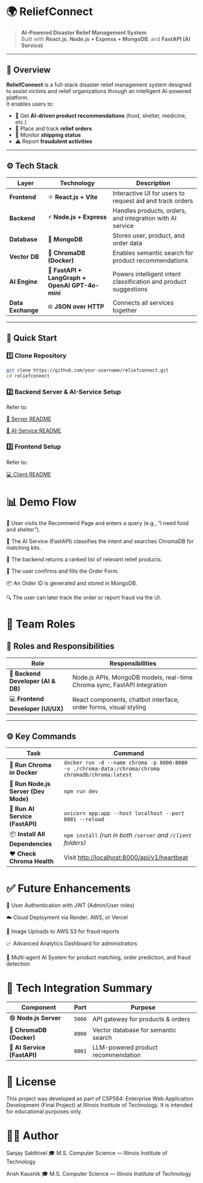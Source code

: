 # 🌍 ReliefConnect  
> **AI-Powered Disaster Relief Management System**  
> Built with **React.js**, **Node.js + Express + MongoDB**, and **FastAPI (AI Service)**

---

## 🧩 Overview

**ReliefConnect** is a full-stack disaster relief management system designed to assist victims and relief organizations through an intelligent AI-powered platform.  
It enables users to:
- 🧠 Get **AI-driven product recommendations** (food, shelter, medicine, etc.)
- 🛒 Place and track **relief orders**
- 🚚 Monitor **shipping status**
- ⚠️ Report **fraudulent activities**

---

## ⚙️ Tech Stack

| **Layer** | **Technology** | **Description** |
|------------|----------------|-----------------|
| **Frontend** | ⚛️ **React.js + Vite** | Interactive UI for users to request aid and track orders |
| **Backend** | ⚡ **Node.js + Express** | Handles products, orders, and integration with AI service |
| **Database** | 🍃 **MongoDB** | Stores user, product, and order data |
| **Vector DB** | 🧠 **ChromaDB (Docker)** | Enables semantic search for product recommendations |
| **AI Engine** | 🧩 **FastAPI + LangGraph + OpenAI GPT-4o-mini** | Powers intelligent intent classification and product suggestions |
| **Data Exchange** | 🌐 **JSON over HTTP** | Connects all services together |

---

## 🚀 Quick Start

### 1️⃣ Clone Repository

```bash
git clone https://github.com/your-username/reliefconnect.git
cd reliefconnect
```

### 2️⃣ Backend Server & AI-Service Setup

Refer to:

[📘 Server README](https://github.com/sanjay872/ReliefConnect/blob/dev/ai-service/README.md)

[🧠 AI-Service README](https://github.com/sanjay872/ReliefConnect/blob/dev/server/README.md)

### 3️⃣ Frontend Setup

Refer to:

[💻 Client README](https://github.com/sanjay872/ReliefConnect/blob/dev/web/README.md)

# 📊 Demo Flow

🧍 User visits the Recommend Page and enters a query (e.g., “I need food and shelter”).

🤖 The AI Service (FastAPI) classifies the intent and searches ChromaDB for matching kits.

🎯 The backend returns a ranked list of relevant relief products.

🛒 The user confirms and fills the Order Form.

📦 An Order ID is generated and stored in MongoDB.

🔍 The user can later track the order or report fraud via the UI.

# 👥 Team Roles
## 🧩 Roles and Responsibilities

| Role | Responsibilities |
|------|------------------|
| 🧠 **Backend Developer (AI & DB)** | Node.js APIs, MongoDB models, real-time Chroma sync, FastAPI integration |
| 💻 **Frontend Developer (UI/UX)** | React components, chatbot interface, order forms, visual styling |

---

## ⚙️ Key Commands

| Task | Command |
|------|----------|
| 🐳 **Run Chroma in Docker** | `docker run -d --name chroma -p 8000:8000 -v ./chroma-data:/chroma/chroma chromadb/chroma:latest` |
| 🚀 **Run Node.js Server (Dev Mode)** | `npm run dev` |
| 🤖 **Run AI Service (FastAPI)** | `uvicorn app:app --host localhost --port 8001 --reload` |
| 📦 **Install All Dependencies** | `npm install` *(run in both `/server` and `/client` folders)* |
| ❤️ **Check Chroma Health** | Visit [http://localhost:8000/api/v1/heartbeat](http://localhost:8000/api/v1/heartbeat) |

# ✅ Future Enhancements

🤝 User Authentication with JWT (Admin/User roles)

☁️ Cloud Deployment via Render, AWS, or Vercel

🧾 Image Uploads to AWS S3 for fraud reports

📈 Advanced Analytics Dashboard for administrators

🧩 Multi-agent AI System for product matching, order prediction, and fraud detection

# 🧪 Tech Integration Summary
| Component | Port | Purpose |
|------------|------|----------|
| 🟢 **Node.js Server** | `5000` | API gateway for products & orders |
| 🧠 **ChromaDB (Docker)** | `8000` | Vector database for semantic search |
| 🤖 **AI Service (FastAPI)** | `8001` | LLM-powered product recommendation |

# 📜 License
This project was developed as part of CSP584: Enterprise Web Application Development (Final Project) at Illinois Institute of Technology.
It is intended for educational purposes only.

# 👨‍💻 Author

Sanjay Sakthivel
🎓 M.S. Computer Science — Illinois Institute of Technology

Ansh Kaushik
🎓 M.S. Computer Science — Illinois Institute of Technology